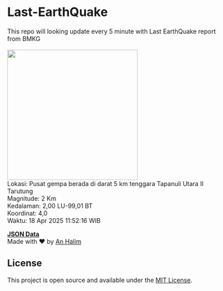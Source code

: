 # Last-EarthQuake
This repo will looking update every 5 minute with Last EarthQuake report from BMKG
<br>
<br>
<img src="undefined" width="300"/>
<br>
Lokasi: Pusat gempa berada di darat 5 km tenggara Tapanuli Utara  II Tarutung <br>
Magnitude: 2 Km <br>
Kedalaman: 2,00 LU-99,01 BT <br>
Koordinat: 4,0 <br>
Waktu: 18 Apr 2025 11:52:16 WIB <br>

<a href="./data/data.json">**JSON Data**</a>
<br>
Made with ❤️ by <a href="https://github.com/an-halim">An Halim</a>
## License

This project is open source and available under the [MIT License](LICENSE).
